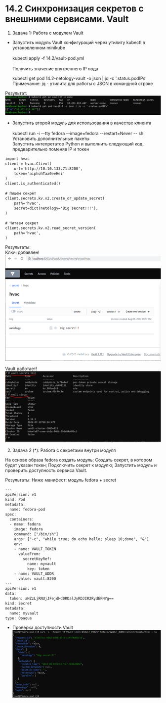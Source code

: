 # 14.2 Синхронизация секретов с внешними сервисами. Vault

1) Задача 1: Работа с модулем Vault


- Запустить модуль Vault конфигураций через утилиту kubectl в установленном minikube
    <br/><br/>
    kubectl apply -f 14.2/vault-pod.yml  
    <br/>
    Получить значение внутреннего IP пода   

    kubectl get pod 14.2-netology-vault -o json | jq -c '.status.podIPs'  
    Примечание: jq - утилита для работы с JSON в командной строке

Результат:
![ip](images/14.2_1.PNG)


- Запустить второй модуль для использования в качестве клиента
    <br/><br/>
    kubectl run -i --tty fedora --image=fedora --restart=Never -- sh  
    Установить дополнительные пакеты  
    Запустить интепретатор Python и выполнить следующий код, предварительно поменяв IP и токен
```
import hvac
client = hvac.Client(
    url='http://10.10.133.71:8200',
    token='aiphohTaa0eeHei'
)
client.is_authenticated()

# Пишем секрет
client.secrets.kv.v2.create_or_update_secret(
    path='hvac',
    secret=dict(netology='Big secret!!!'),
)

# Читаем секрет
client.secrets.kv.v2.read_secret_version(
    path='hvac',
)
```

Результаты:  
Ключ добавлен!
![web](images/14.2_2.PNG)

Vault работает!
![ivault_cli](images/14.2_3.PNG)


2) Задача 2 (*): Работа с секретами внутри модуля

На основе образа fedora создать модуль;
Создать секрет, в котором будет указан токен;
Подключить секрет к модулю;
Запустить модуль и проверить доступность сервиса Vault.

Результаты:
Ниже манифест: модуль fedora + secret

```
---
apiVersion: v1
kind: Pod
metadata:
  name: fedora-pod
spec:
  containers:
  - name: fedora
    image: fedora
    command: ["/bin/sh"]
    args: ["-c", "while true; do echo hello; sleep 10;done", "&"]
    env:
    - name: VAULT_TOKEN
      valueFrom:
        secretKeyRef:
          name: myvault
          key: token
    - name: VAULT_ADDR
      value: vault:8200
---
apiVersion: v1
data:
  token: aHZzLjRNUjJFejdHd0RDalJyRDJIR2RydEFNYg==
kind: Secret
metadata:
  name: myvault
type: Opaque
```

 - Проверка доступности Vault
![vault_cli](images/14.2_4.PNG)
